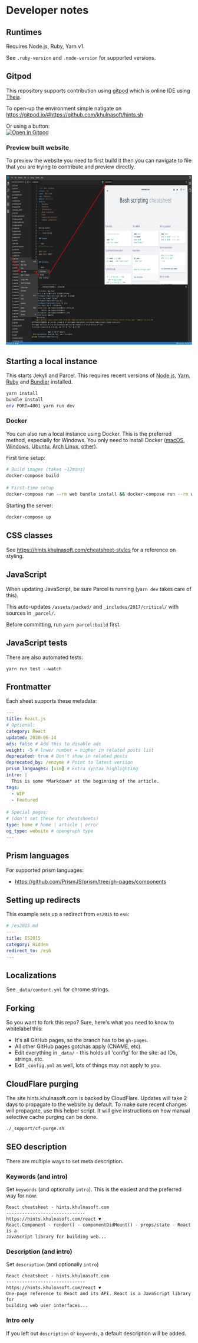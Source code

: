 # Developer notes

## Runtimes

Requires Node.js, Ruby, Yarn v1.

See `.ruby-version` and `.node-version` for supported versions.

## Gitpod

This repository supports contribution using [gitpod](https://gitpod.io) which is online IDE using [Theia](https://github.com/eclipse-theia/theia).

To open-up the environment simple natigate on https://gitpod.io/#https://github.com/khulnasoft/hints.sh

Or using a button:<br>
[![Open in Gitpod](https://gitpod.io/button/open-in-gitpod.svg)](https://gitpod.io/#https://github.com/khulnasoft/hints.sh)

### Preview built website

To preview the website you need to first build it then you can navigate to file that you are trying to contribute and preview directly.

<img src='.github/images/gitpod_preview_tut.png' width=828 height=459/>

## Starting a local instance

This starts Jekyll and Parcel. This requires recent versions of [Node.js], [Yarn], [Ruby] and [Bundler] installed.

```bash
yarn install
bundle install
env PORT=4001 yarn run dev
```

[node.js]: https://nodejs.org/en/download/package-manager/
[ruby]: https://www.ruby-lang.org/en/documentation/installation/
[yarn]: https://yarnpkg.com/en/docs/install
[bundler]: https://bundler.io/

### Docker

You can also run a local instance using Docker. This is the preferred method, especially for Windows.
You only need to install Docker ([macOS](https://docs.docker.com/docker-for-mac/install/), [Windows](https://docs.docker.com/docker-for-windows/install/), [Ubuntu](https://docs.docker.com/install/linux/docker-ce/ubuntu/), [Arch Linux](https://www.archlinux.org/packages/community/x86_64/docker/), [other](https://www.docker.com/community-edition#download)).

First time setup:

```bash
# Build images (takes ~12mins)
docker-compose build

# First-time setup
docker-compose run --rm web bundle install && docker-compose run --rm web yarn install
```

Starting the server:

```bash
docker-compose up
```

## CSS classes

See <https://hints.khulnasoft.com/cheatsheet-styles> for a reference on styling.

## JavaScript

When updating JavaScript, be sure Parcel is running (`yarn dev` takes care of this).

This auto-updates `/assets/packed/` and `_includes/2017/critical/` with sources in `_parcel/`.

Before committing, run `yarn parcel:build` first.

## JavaScript tests

There are also automated tests:

```
yarn run test --watch
```

## Frontmatter

Each sheet supports these metadata:

```yml
---
title: React.js
# Optional:
category: React
updated: 2020-06-14
ads: false # Add this to disable ads
weight: -5 # lower number = higher in related posts list
deprecated: true # Don't show in related posts
deprecated_by: /enzyme # Point to latest version
prism_languages: [vim] # Extra syntax highlighting
intro: |
  This is some *Markdown* at the beginning of the article.
tags:
  - WIP
  - Featured

# Special pages:
# (don't set these for cheatsheets)
type: home # home | article | error
og_type: website # opengraph type
---

```

## Prism languages

For supported prism languages:

- <https://github.com/PrismJS/prism/tree/gh-pages/components>

## Setting up redirects

This example sets up a redirect from `es2015` to `es6`:

```yml
# /es2015.md
---
title: ES2015
category: Hidden
redirect_to: /es6
---

```

## Localizations

See `_data/content.yml` for chrome strings.

## Forking

So you want to fork this repo? Sure, here's what you need to know to whitelabel this:

- It's all GitHub pages, so the branch has to be `gh-pages`.
- All other GitHub pages gotchas apply (CNAME, etc).
- Edit everything in `_data/` - this holds all 'config' for the site: ad IDs, strings, etc.
- Edit `_config.yml` as well, lots of things may not apply to you.

## CloudFlare purging

The site hints.khulnasoft.com is backed by CloudFlare. Updates will take 2 days to propagate to the website by default. To make sure recent changes will propagate, use this helper script. It will give instructions on how manual selective cache purging can be done.

```bash
./_support/cf-purge.sh
```

## SEO description

There are multiple ways to set meta description.

### Keywords (and intro)

Set `keywords` (and optionally `intro`). This is the easiest and the preferred
way for now.

```
React cheatsheet - hints.khulnasoft.com
------------------------------
https://hints.khulnasoft.com/react ▼
React.Component · render() · componentDidMount() · props/state · React is a
JavaScript library for building web...
```

### Description (and intro)

Set `description` (and optionally `intro`)

```
React cheatsheet - hints.khulnasoft.com
------------------------------
https://hints.khulnasoft.com/react ▼
One-page reference to React and its API. React is a JavaScript library for
building web user interfaces...
```

### Intro only

If you left out `description` or `keywords`, a default description will be added.
